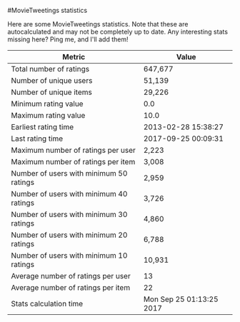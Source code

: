 #MovieTweetings statistics

Here are some MovieTweetings statistics. Note that these are autocalculated and may not be completely up to date. Any interesting stats missing here? Ping me, and I'll add them!

Metric | Value
--- | ---
Total number of ratings                 | 647,677
Number of unique users                  | 51,139
Number of unique items                  | 29,226
Minimum rating value                    | 0.0
Maximum rating value                    | 10.0
Earliest rating time                    | 2013-02-28 15:38:27
Last rating time                        | 2017-09-25 00:09:31
Maximum number of ratings per user      | 2,223
Maximum number of ratings per item      | 3,008
Number of users with minimum 50 ratings | 2,959
Number of users with minimum 40 ratings | 3,726
Number of users with minimum 30 ratings | 4,860
Number of users with minimum 20 ratings | 6,788
Number of users with minimum 10 ratings | 10,931
Average number of ratings per user      | 13
Average number of ratings per item      | 22
Stats calculation time                  | Mon Sep 25 01:13:25 2017

